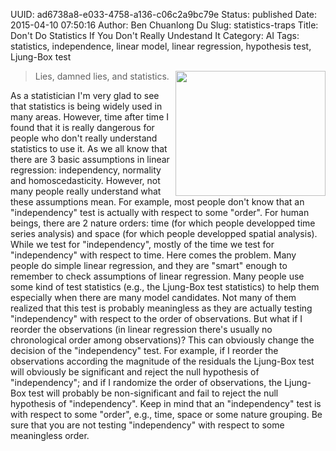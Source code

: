 UUID: ad6738a8-e033-4758-a136-c06c2a9bc79e
Status: published
Date: 2015-04-10 07:50:16
Author: Ben Chuanlong Du
Slug: statistics-traps
Title: Don't Do Statistics If You Don't Really Undestand It
Category: AI
Tags: statistics, independence, linear model, linear regression, hypothesis test, Ljung-Box test

<img src="http://dclong.github.io/media/statistics/lie.jpg" height="200" width="240" align="right"/>

> Lies, damned lies, and statistics.

As a statistician I'm very glad to see 
that statistics is being widely used in many areas.
However, 
time after time I found that it is really dangerous 
for people who don't really understand statistics to use it.
As we all know that there are 3 basic assumptions in linear regression:
independency, normality and homoscedasticity.
However, not many people really understand what these assumptions mean.
For example, 
most people don't know that an "independency" test is actually with respect to some "order".
For human beings, there are 2 nature orders: time 
(for which people developped time series analysis) 
and space (for which people developped spatial analysis).
While we test for "independency", 
mostly of the time we test for "independency" with respect to time. 
Here comes the problem. 
Many people do simple linear regression, 
and they are "smart" enough to remember to check assumptions of linear regression. 
Many people use some kind of test statistics 
(e.g., the Ljung-Box test statistics) to help them 
especially when there are many model candidates. 
Not many of them realized that this test is probably meaningless 
as they are actually testing "independency" with respect to the order of observations. 
But what if I reorder the observations 
(in linear regression there's usually no chronological order among observations)? 
This can obviously change the decision of the "independency" test. 
For example, 
if I reorder the observations according the magnitude of the residuals 
the Ljung-Box test will obviously be significant 
and reject the null hypothesis of "independency";
and if I randomize the order of observations, 
the Ljung-Box test will probably be non-significant 
and fail to reject the null hypothesis of "independency".
Keep in mind that an "independency" test is with respect to some "order",
e.g., time, space or some nature grouping.
Be sure that you are not testing "independency" with respect to some meaningless order.



